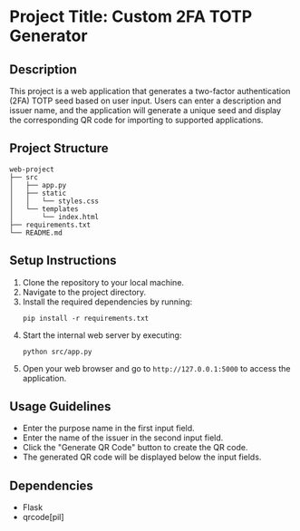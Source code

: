 # Project Title: Custom 2FA TOTP Generator

## Description
This project is a web application that generates a two-factor authentication (2FA) TOTP seed based on user input. Users can enter a description and issuer name, and the application will generate a unique seed and display the corresponding QR code for importing to supported applications.

## Project Structure
```
web-project
├── src
│   ├── app.py
│   ├── static
│   │   └── styles.css
│   └── templates
│       └── index.html
├── requirements.txt
└── README.md
```

## Setup Instructions
1. Clone the repository to your local machine.
2. Navigate to the project directory.
3. Install the required dependencies by running:
   ```
   pip install -r requirements.txt
   ```
4. Start the internal web server by executing:
   ```
   python src/app.py
   ```
5. Open your web browser and go to `http://127.0.0.1:5000` to access the application.

## Usage Guidelines
- Enter the purpose name in the first input field.
- Enter the name of the issuer in the second input field.
- Click the "Generate QR Code" button to create the QR code.
- The generated QR code will be displayed below the input fields.

## Dependencies
- Flask
- qrcode[pil]
